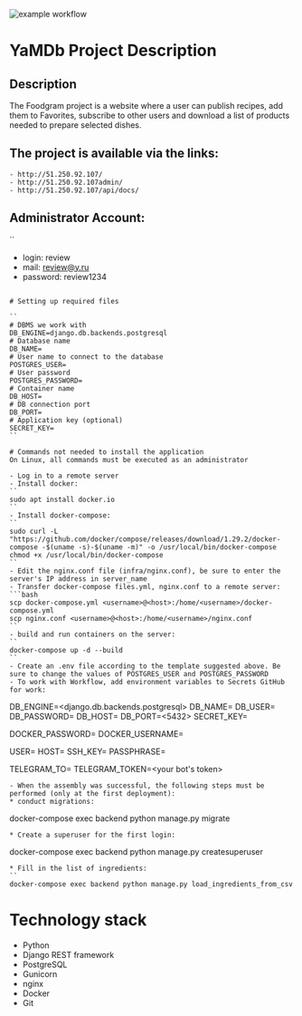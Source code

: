 
![example workflow](https://github.com/Q35978/foodgram-project-react/actions/workflows/foodgram_workflow.yml/badge.svg)
# YaMDb Project Description


## Description
The Foodgram project is a website where a user can publish recipes,
add them to Favorites, subscribe to other users and download
a list of products needed to prepare selected dishes.

## The project is available via the links:

```
- http://51.250.92.107/
- http://51.250.92.107admin/
- http://51.250.92.107/api/docs/
```

## Administrator Account:

``
- login: review
- mail: review@y.ru
- password: review1234
```

# Setting up required files

``
# DBMS we work with
DB_ENGINE=django.db.backends.postgresql
# Database name
DB_NAME=
# User name to connect to the database
POSTGRES_USER=
# User password
POSTGRES_PASSWORD=
# Container name
DB_HOST=
# DB connection port
DB_PORT=
# Application key (optional)
SECRET_KEY=
``

# Commands not needed to install the application
On Linux, all commands must be executed as an administrator

- Log in to a remote server
- Install docker:
``
sudo apt install docker.io
``
- Install docker-compose:
``
sudo curl -L "https://github.com/docker/compose/releases/download/1.29.2/docker-compose -$(uname -s)-$(uname -m)" -o /usr/local/bin/docker-compose
chmod +x /usr/local/bin/docker-compose
``
- Edit the nginx.conf file (infra/nginx.conf), be sure to enter the server's IP address in server_name
- Transfer docker-compose files.yml, nginx.conf to a remote server:
```bash
scp docker-compose.yml <username>@<host>:/home/<username>/docker-compose.yml
scp nginx.conf <username>@<host>:/home/<username>/nginx.conf
``
- build and run containers on the server:
``
docker-compose up -d --build
``
- Create an .env file according to the template suggested above. Be sure to change the values of POSTGRES_USER and POSTGRES_PASSWORD
- To work with Workflow, add environment variables to Secrets GitHub for work:
```
DB_ENGINE=<django.db.backends.postgresql>
DB_NAME=<postgres database name>
DB_USER=<db user>
DB_PASSWORD=<password>
DB_HOST=<db>
DB_PORT=<5432>
SECRET_KEY=<application key>

DOCKER_PASSWORD=<DockerHub password>
DOCKER_USERNAME=<user name>

USER=<username to connect to the server where the application will be deployed>
HOST=<Server IP>
SSH_KEY=<your SSH key to connect to the remote server>
PASSPHRASE=<passphrase for ssh key>

TELEGRAM_TO=<ID of the chat to which the message will be sent>
TELEGRAM_TOKEN=<your bot's token>
```
- When the assembly was successful, the following steps must be performed (only at the first deployment):
* conduct migrations:
```
docker-compose exec backend python manage.py migrate
```
* Create a superuser for the first login:
```
docker-compose exec backend python manage.py createsuperuser
```
* Fill in the list of ingredients:
``
docker-compose exec backend python manage.py load_ingredients_from_csv
```

# Technology stack
- Python
- Django REST framework
- PostgreSQL
- Gunicorn
- nginx
- Docker
- Git



